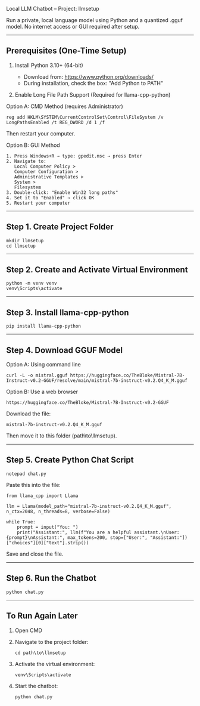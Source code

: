 
Local LLM Chatbot – Project: llmsetup


Run a private, local language model using Python and a quantized .gguf model.
No internet access or GUI required after setup.

------------------------------
Prerequisites (One-Time Setup)
------------------------------

1. Install Python 3.10+ (64-bit)
   - Download from: https://www.python.org/downloads/
   - During installation, check the box: "Add Python to PATH"

2. Enable Long File Path Support (Required for llama-cpp-python)

Option A: CMD Method (requires Administrator)

    reg add HKLM\SYSTEM\CurrentControlSet\Control\FileSystem /v LongPathsEnabled /t REG_DWORD /d 1 /f

Then restart your computer.

Option B: GUI Method

    1. Press Windows+R → type: gpedit.msc → press Enter  
    2. Navigate to:  
       Local Computer Policy >  
       Computer Configuration >  
       Administrative Templates >  
       System >  
       Filesystem  
    3. Double-click: "Enable Win32 long paths"  
    4. Set it to "Enabled" → click OK  
    5. Restart your computer

------------------------------
Step 1. Create Project Folder
------------------------------

    mkdir llmsetup
    cd llmsetup

------------------------------
Step 2. Create and Activate Virtual Environment
------------------------------

    python -m venv venv
    venv\Scripts\activate

------------------------------
Step 3. Install llama-cpp-python
------------------------------

    pip install llama-cpp-python

------------------------------
Step 4. Download GGUF Model
------------------------------

Option A: Using command line

    curl -L -o mistral.gguf https://huggingface.co/TheBloke/Mistral-7B-Instruct-v0.2-GGUF/resolve/main/mistral-7b-instruct-v0.2.Q4_K_M.gguf

Option B: Use a web browser

    https://huggingface.co/TheBloke/Mistral-7B-Instruct-v0.2-GGUF

Download the file:

    mistral-7b-instruct-v0.2.Q4_K_M.gguf

Then move it to this folder (path\to\llmsetup).

------------------------------
Step 5. Create Python Chat Script
------------------------------

    notepad chat.py

Paste this into the file:

    from llama_cpp import Llama

    llm = Llama(model_path="mistral-7b-instruct-v0.2.Q4_K_M.gguf", n_ctx=2048, n_threads=8, verbose=False)

    while True:
        prompt = input("You: ")
        print("Assistant:", llm(f"You are a helpful assistant.\nUser: {prompt}\nAssistant:", max_tokens=200, stop=["User:", "Assistant:"])["choices"][0]["text"].strip())

Save and close the file.

------------------------------
Step 6. Run the Chatbot
------------------------------

    python chat.py


------------------------------
To Run Again Later
------------------------------

1. Open CMD
2. Navigate to the project folder:

       cd path\to\llmsetup

3. Activate the virtual environment:

       venv\Scripts\activate

4. Start the chatbot:

       python chat.py
